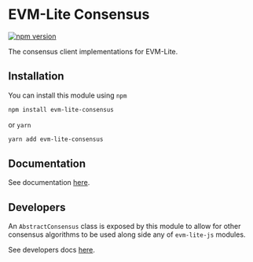 # EVM-Lite Consensus

[![npm version](https://badge.fury.io/js/evm-lite-consensus.svg)](https://badge.fury.io/js/evm-lite-consensus)

The consensus client implementations for EVM-Lite.

## Installation

You can install this module using `npm`

```bash
npm install evm-lite-consensus
```

or `yarn`

```bash
yarn add evm-lite-consensus
```

## Documentation

See documentation [here](https://evm-lite-js.readthedocs.io/en/latest/).

## Developers

An `AbstractConsensus` class is exposed by this module to allow for other consensus algorithms to be used along side any of `evm-lite-js` modules.

See developers docs [here](https://evm-lite-js.readthedocs.io/en/latest/developers.html).
